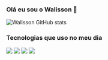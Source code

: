 ### Olá eu sou o Walisson 👋


![Walisson GitHub stats](https://github-readme-stats.vercel.app/api?username=Walisson10&show_icons=true&theme=radical)

### Tecnologias que uso no meu dia

<div style="display : inline_block"> 
  <img aling="center" src=https://img.shields.io/badge/C%23-239120?style=for-the-badge&logo=c-sharp&logoColor=white>
  <img aling="center" src=https://img.shields.io/badge/HTML-239120?style=for-the-badge&logo=html5&logoColor=white>
  <img aling="center" src=https://img.shields.io/badge/CSS-239120?&style=for-the-badge&logo=css3&logoColor=white>
  <img aling="center" src=https://img.shields.io/badge/JavaScript-F7DF1E?style=for-the-badge&logo=javascript&logoColor=black>
</div>
